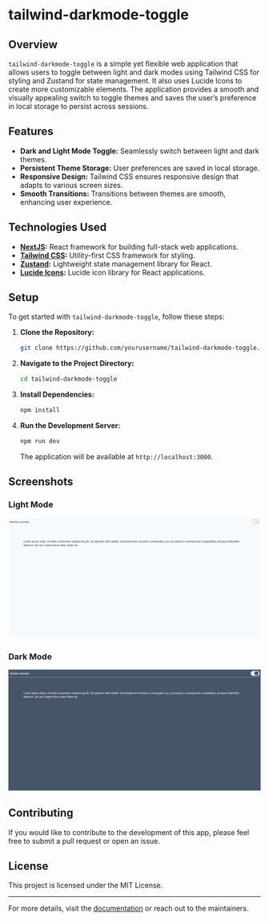 # tailwind-darkmode-toggle

## Overview

`tailwind-darkmode-toggle` is a simple yet flexible web application that allows users to toggle between light and dark modes using Tailwind CSS for styling and Zustand for state management. It also uses Lucide Icons to create more customizable elements. The application provides a smooth and visually appealing switch to toggle themes and saves the user’s preference in local storage to persist across sessions.

## Features

- **Dark and Light Mode Toggle:** Seamlessly switch between light and dark themes.
- **Persistent Theme Storage:** User preferences are saved in local storage.
- **Responsive Design:** Tailwind CSS ensures responsive design that adapts to various screen sizes.
- **Smooth Transitions:** Transitions between themes are smooth, enhancing user experience.

## Technologies Used

- **[NextJS](https://nextjs.org/docs):** React framework for building full-stack web applications.
- **[Tailwind CSS](https://tailwindcss.com/docs/installation):** Utility-first CSS framework for styling.
- **[Zustand](https://github.com/pmndrs/zustand):** Lightweight state management library for React.
- **[Lucide Icons](https://lucide.dev/guide/installation):** Lucide icon library for React applications.

## Setup

To get started with `tailwind-darkmode-toggle`, follow these steps:

1. **Clone the Repository:**

   ```bash
   git clone https://github.com/yourusername/tailwind-darkmode-toggle.git
   ```

2. **Navigate to the Project Directory:**

   ```bash
   cd tailwind-darkmode-toggle
   ```

3. **Install Dependencies:**

   ```bash
   npm install
   ```

4. **Run the Development Server:**

   ```bash
   npm run dev
   ```

   The application will be available at `http://localhost:3000`.

## Screenshots

### Light Mode

![Light Mode](https://github.com/ciaranjmcg0v/tailwind-darkmode-toggle/blob/master/public/screenshots/lightmode.png)

### Dark Mode

![Dark Mode](https://github.com/ciaranjmcg0v/tailwind-darkmode-toggle/blob/master/public/screenshots/darkmode.png)

## Contributing

If you would like to contribute to the development of this app, please feel free to submit a pull request or open an issue.

## License

This project is licensed under the MIT License.

---

For more details, visit the [documentation](https://docs.example.com) or reach out to the maintainers.